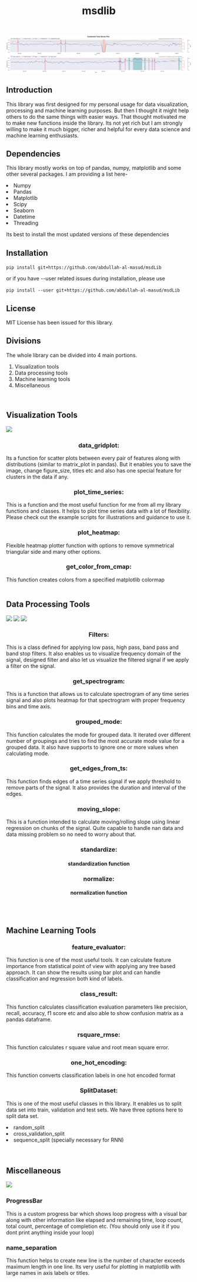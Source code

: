<center>
<h1>
  msdlib
</h1>
</center>
<br>


![](msdlib/images/Combined%20Time%20Series%20Plot.jpg)
<br>


<h2>
    Introduction
</h2>

This library was first designed for my personal usage for data visualization, processing and machine learning purposes. But then I thought it might help others to do the same things with easier ways. That thought motivated me to make new functions inside the library. Its not yet rich but I am strongly willing to make it much bigger, richer and helpful for every data science and machine learning enthusiasts.
<br>


<h2>
    Dependencies
</h2>

This library mostly works on top of pandas, numpy, matplotlib and some other several packages. I am providing a list here-
<li>Numpy</li>
<li>Pandas</li>
<li>Matplotlib</li>
<li>Scipy</li>
<li>Seaborn</li>
<li>Datetime</li>
<li>Threading</li>


Its best to install the most updated versions of these dependencies
<br>


<h2>
  Installation
</h2>

```pip install git+https://github.com/abdullah-al-masud/msdLib```

or if you have --user related issues during installation, please use

```pip install --user git+https://github.com/abdullah-al-masud/msdLib```
<br>


<h2>
    License
</h2>

MIT License has been issued for this library.
<br>


<h2>
    Divisions
</h2>

The whole library can be divided into 4 main portions.

1. Visualization tools
2. Data processing tools
3. Machine learning tools
4. Miscellaneous
<br>


<h2>
    Visualization Tools
</h2>

![](msdlib/images/All%20Columns%20Grid%20Plot.jpg)

<center><h3>
    data_gridplot:
</h3></center>

Its a function for scatter plots between every pair of features along with distributions (similar to matrix_plot in pandas). But it enables you to save the image, change figure_size, titles etc and also has one special feature for clusters in the data if any.

<center><h3>
    plot_time_series:
</h3></center>

This is a function and the most useful function for me from all my library functions and classes. It helps to plot time series data with a lot of flexibility. Please check out the example scripts for illustrations and guidance to use it.

<center><h3>
    plot_heatmap:
</h3></center>

Flexible heatmap plotter function with options to remove symmetrical triangular side and many other options.

<center><h3>
    get_color_from_cmap:
</h3></center>

This function creates colors from a specified matplotlib colormap
<br>
<br>


<h2>
    Data Processing Tools
</h2>

![](msdlib/images/filter_spectrum.png)
![](msdlib/images/filtered_freq_spectrum.png)
![](msdlib/images/time_series_filtered.png)

<center><h3>
    Filters:
</h3></center>

This is a class defined for applying low pass, high pass, band pass and band stop filters. It also enables us to visualize frequency domain of the signal, designed filter and also let us visualize the filtered signal if we apply a filter on the signal.

<center><h3>
    get_spectrogram:
</h3></center>

This is a function that allows us to calculate spectrogram of any time series signal and also plots heatmap for that spectrogram with proper frequency bins and time axis.

<center><h3>
    grouped_mode:
</h3></center>

This function calculates the mode for grouped data. It iterated over different number of groupings and tries to find the most accurate mode value for a grouped data. It also have supports to ignore one or more values when calculating mode.

<center><h3>
    get_edges_from_ts:
</h3></center>

This function finds edges of a time series signal if we apply threshold to remove parts of the signal. It also provides the duration and interval of the edges.

<center><h3>
    moving_slope:
</h3></center>

This is a function intended to calculate moving/rolling slope using linear regression on chunks of the signal. Quite capable to handle nan data and data missing problem so no need to worry about that.

<center><h3>
    standardize: <h4>standardization function</h4>
</h3></center>

<center><h3>
    normalize: <h4>normalization function</h4>
</h3></center>
<br>
<br>



<h2>
    Machine Learning Tools
</h2>

<center><h3>
    feature_evaluator:
</h3></center>

This function is one of the most useful tools. It can calculate feature importance from statistical point of view with applying any tree based approach. It can show the results using bar plot and can handle classification and regression both kind of labels.

<center><h3>
    class_result: 
</h3></center>

This function calculates classification evaluation parameters like precision, recall, accuracy, f1 score etc and also able to show confusion matrix as a pandas dataframe.

<center><h3>
    rsquare_rmse: 
</h3></center>

This function calculates r square value and root mean square error.

<center><h3>
    one_hot_encoding: 
</h3></center>

This function converts classification labels in one hot encoded format

<center><h3>
    SplitDataset:
</h3></center>

This is one of the most useful classes in this library. It enables us to split data set into train, validation and test sets. We have three options here to split data set.
    <li>random_split</li>
    <li>cross_validation_split</li>
    <li>sequence_split (specially necessary for RNN)</li>
<br>
<br>


<h2>
    Miscellaneous
</h2>

![](msdlib/images/progressbar_image.PNG)

<h3>
    ProgressBar
</h3>

This is a custom progress bar which shows loop progress with a visual bar along with other information like elapsed and remaining time, loop count, total count, percentage of completion etc. (You should only use it if you dont print anything inside your loop)

<h3>
    name_separation
</h3>

This function helps to create new line is the number of character exceeds maximum length in one line. Its very useful for plotting in matplotlib with large names in axis labels or titles.
